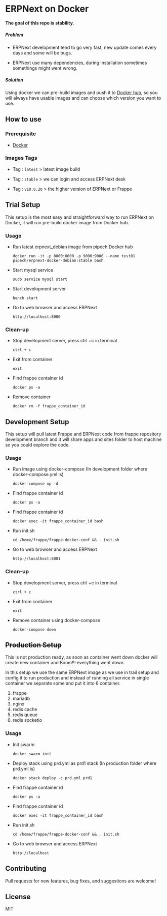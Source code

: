 #  ERPNext on Docker

**The goal of this repo is stability.**

##### Problem

* ERPNext development tend to go very fast, new update comes every days 
and some will be bugs.

* ERPNext use many dependencies, during installation sometimes somethings might went wrong.

##### Solution

Using docker we can pre-build images and push it to [Docker hub](https://hub.docker.com/r/pipech/erpnext-docker-debian/),
so you will always have usable images and can choose which version you want to use.

## How to use

### Prerequisite

* [Docker](https://docs.docker.com/get-started/#conclusion-of-part-one)

### Images Tags

* Tag : `latest` > latest image build

* Tag : `stable` > we can login and access ERPNext desk

* Tag : `v10.0.20` > the higher version of ERPNext or Frappe

## Trial  Setup

This setup is the most easy and straightforward way to run ERPNext on Docker, 
it will run pre-build docker image from Docker hub. 

### Usage

* Run latest erpnext_debian image from pipech Docker hub

    `docker run -it -p 8000:8000 -p 9000:9000 --name test01 pipech/erpnext-docker-debian:stable bash`

* Start mysql service
    
    `sudo service mysql start`
    
* Start development server

    `bench start`
    
* Go to web browser and access ERPNext

    `http://localhost:8000`
    
### Clean-up

* Stop development server, press ctrl +c in terminal

    `ctrl + c`
    
* Exit from container

    `exit`
    
* Find frappe container id

    `docker ps -a`
    
* Remove container

    `docker rm -f frappe_container_id`
    
## Development Setup

This setup will pull latest Frappe and ERPNext code 
from frappe repository development branch and it will share apps 
and sites folder to host machine so you could explore the code.
    
### Usage

* Run image using docker-compose (In development folder where docker-compose.yml is)

    `docker-compose up -d`
    
* Find frappe container id

    `docker ps -a`

* Find frappe container id

    `docker exec -it frappe_container_id bash`
    
* Run init.sh

    `cd /home/frappe/frappe-docker-conf && . init.sh`

* Go to web browser and access ERPNext

    `http://localhost:8001`

### Clean-up

* Stop development server, press ctrl +c in terminal

    `ctrl + c`
    
* Exit from container

    `exit`
    
* Remove container using docker-compose

    `docker-compose down`
    
## ~~Production Setup~~

This is not production ready, as soon as container went down docker will create new container
and Boom!!! everything went down.

In this setup we use the same ERPNext image as we use in trail setup 
and config it to run production
and instead of running all service in single container we separate some and put it into 6 container.

1. frappe
2. mariadb
3. nginx
4. redis cache
5. redis queue
6. redis socketio

### Usage

* Init swarm

    `docker swarm init`

* Deploy stack using prd.yml as prd1 stack (In production folder where prd.yml is)

    `docker stack deploy -c prd.yml prd1`

* Find frappe container id

    `docker ps -a`

* Find frappe container id

    `docker exec -it frappe_container_id bash`
    
* Run init.sh

    `cd /home/frappe/frappe-docker-conf && . init.sh`

* Go to web browser and access ERPNext

    `http://localhost`

## Contributing
Pull requests for new features, bug fixes, and suggestions are welcome!

## License
MIT